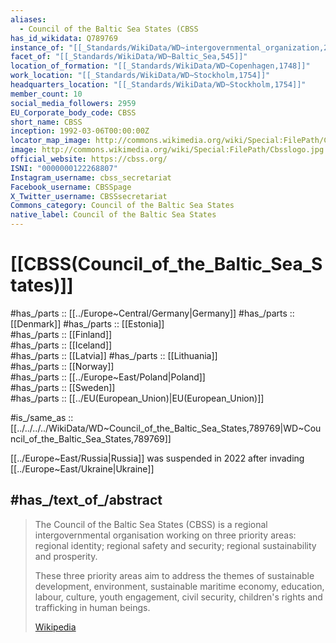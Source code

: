 ```yaml
---
aliases:
  - Council of the Baltic Sea States (CBSS
has_id_wikidata: Q789769
instance_of: "[[_Standards/WikiData/WD~intergovernmental_organization,245065]]"
facet_of: "[[_Standards/WikiData/WD~Baltic_Sea,545]]"
location_of_formation: "[[_Standards/WikiData/WD~Copenhagen,1748]]"
work_location: "[[_Standards/WikiData/WD~Stockholm,1754]]"
headquarters_location: "[[_Standards/WikiData/WD~Stockholm,1754]]"
member_count: 10
social_media_followers: 2959
EU_Corporate_body_code: CBSS
short_name: CBSS
inception: 1992-03-06T00:00:00Z
locator_map_image: http://commons.wikimedia.org/wiki/Special:FilePath/CBSS-members.svg
image: http://commons.wikimedia.org/wiki/Special:FilePath/Cbsslogo.jpg
official_website: https://cbss.org/
ISNI: "0000000122268807"
Instagram_username: cbss_secretariat
Facebook_username: CBSSpage
X_Twitter_username: CBSSsecretariat
Commons_category: Council of the Baltic Sea States
native_label: Council of the Baltic Sea States
---
```


# [[CBSS(Council_of_the_Baltic_Sea_States)]] 

#has_/parts :: [[../Europe~Central/Germany|Germany]] 
#has_/parts :: [[Denmark]] 
#has_/parts :: [[Estonia]]  
#has_/parts :: [[Finland]]  
#has_/parts :: [[Iceland]]  
#has_/parts :: [[Latvia]] 
#has_/parts :: [[Lithuania]]  
#has_/parts :: [[Norway]]  
#has_/parts :: [[../Europe~East/Poland|Poland]]  
#has_/parts :: [[Sweden]]  
#has_/parts :: [[../EU(European_Union)|EU(European_Union)]]   

#is_/same_as :: [[../../../../WikiData/WD~Council_of_the_Baltic_Sea_States,789769|WD~Council_of_the_Baltic_Sea_States,789769]] 

[[../Europe~East/Russia|Russia]] was suspended in 2022 after invading [[../Europe~East/Ukraine|Ukraine]] 

## #has_/text_of_/abstract 

> The Council of the Baltic Sea States (CBSS) is a regional intergovernmental organisation 
> working on three priority areas: regional identity; regional safety and security; 
> regional sustainability and prosperity. 
>
> These three priority areas aim to address the themes of sustainable development, 
> environment, sustainable maritime economy, education, labour, culture, 
> youth engagement, civil security, children's rights and trafficking in human beings.
>
> [Wikipedia](https://en.wikipedia.org/wiki/Council%20of%20the%20Baltic%20Sea%20States) 

